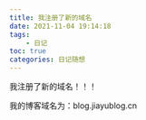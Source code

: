 ```yaml
---
title: 我注册了新的域名
date: 2021-11-04 19:14:18
tags:
    - 日记
toc: true
categories: 日记随想
---
```


我注册了新的域名！！！

我的博客域名为：blog.jiayublog.cn
